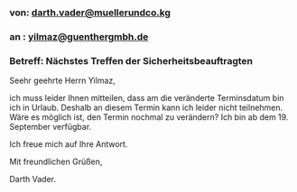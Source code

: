 ### von: darth.vader@muellerundco.kg

### an : yilmaz@guenthergmbh.de

### Betreff: Nächstes Treffen der Sicherheitsbeauftragten

Seehr geehrte Herrn Yilmaz,

ich muss leider Ihnen mitteilen, dass am die veränderte Terminsdatum bin ich in Urlaub. Deshalb an diesem Termin kann ich leider nicht teilnehmen. Wäre es möglich ist, den Termin nochmal zu verändern? Ich bin ab dem 19. September verfügbar. 

Ich freue mich auf Ihre Antwort.


Mit freundlichen Grüßen,

Darth Vader. 
